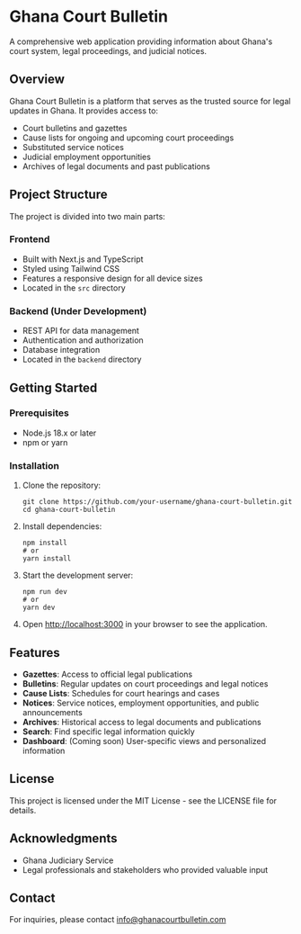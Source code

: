 # Ghana Court Bulletin

A comprehensive web application providing information about Ghana's court system, legal proceedings, and judicial notices.

## Overview

Ghana Court Bulletin is a platform that serves as the trusted source for legal updates in Ghana. It provides access to:

- Court bulletins and gazettes
- Cause lists for ongoing and upcoming court proceedings
- Substituted service notices
- Judicial employment opportunities
- Archives of legal documents and past publications

## Project Structure

The project is divided into two main parts:

### Frontend

- Built with Next.js and TypeScript
- Styled using Tailwind CSS
- Features a responsive design for all device sizes
- Located in the `src` directory

### Backend (Under Development)

- REST API for data management
- Authentication and authorization
- Database integration
- Located in the `backend` directory

## Getting Started

### Prerequisites

- Node.js 18.x or later
- npm or yarn

### Installation

1. Clone the repository:
   ```
   git clone https://github.com/your-username/ghana-court-bulletin.git
   cd ghana-court-bulletin
   ```

2. Install dependencies:
   ```
   npm install
   # or
   yarn install
   ```

3. Start the development server:
   ```
   npm run dev
   # or
   yarn dev
   ```

4. Open [http://localhost:3000](http://localhost:3000) in your browser to see the application.

## Features

- **Gazettes**: Access to official legal publications
- **Bulletins**: Regular updates on court proceedings and legal notices
- **Cause Lists**: Schedules for court hearings and cases
- **Notices**: Service notices, employment opportunities, and public announcements
- **Archives**: Historical access to legal documents and publications
- **Search**: Find specific legal information quickly
- **Dashboard**: (Coming soon) User-specific views and personalized information

## License

This project is licensed under the MIT License - see the LICENSE file for details.

## Acknowledgments

- Ghana Judiciary Service
- Legal professionals and stakeholders who provided valuable input

## Contact

For inquiries, please contact [info@ghanacourtbulletin.com](mailto:info@ghanacourtbulletin.com)
